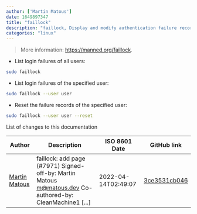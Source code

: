 ```yaml
---
author: ['Martin Matous']
date: 1649897347
title: "faillock"
description: "faillock, Display and modify authentication failure record files."
categories: "linux"
---
```

> More information: <https://manned.org/faillock>.

- List login failures of all users:

```bash
sudo faillock
```

- List login failures of the specified user:

```bash
sudo faillock --user user
```

- Reset the failure records of the specified user:

```bash
sudo faillock --user user --reset
```
List of changes to this documentation


Author | Description | ISO 8601 Date | GitHub link
------|-----|-----|-----
[Martin Matous](mailto:18654729+mmatous@users.noreply.github.com) | faillock: add page (#7971) Signed-off-by: Martin Matous <m@matous.dev> Co-authored-by: CleanMachine1 [...] | 2022-04-14T02:49:07 | [3ce3531cb046](https://github.com/tldr-pages/tldr/commit/3ce3531cb0466c350d2f5c6057d61fa348ffe0f5)

